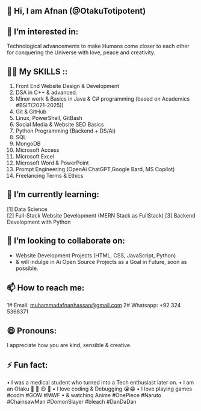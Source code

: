## 👋 Hi, I am Afnan (@OtakuTotipotent)
  
## 👀 I’m interested in:
Technological advancements to make Humans come closer to each other for conquering the Universe with love, peace and creativity.

## 👨‍💻 My SKILLS ::
1) Front End Website Design & Development
2) DSA in C++ & advanced.
3) Minor work & Basics in Java & C# programming (based on Academics #BSIT(2021-2025))
4) Git & GitHub
5) Linux, PowerShell, GitBash
6) Social Media & Website SEO Basics
7) Python Programming (Backend + DS/Ai)
8) SQL
9) MongoDB
10) Microsoft Access
11) Microsoft Excel
12) Microsoft Word & PowerPoint
13) Prompt Engineering (OpenAi ChatGPT,Google Bard, MS Copilot)
14) Freelancing Terms & Ethics

## 🌱 I’m currently learning:
[1] Data Science                    
[2] Full-Stack Website Development (MERN Stack as FullStack)
[3] Backend Development with Python
  
## 💞️ I’m looking to collaborate on:
- Website Development Projects (HTML, CSS, JavaScript, Python)
- & will indulge in Ai Open Source Projects as a Goal in Future, soon as possible.
  
## 📫 How to reach me:
1# Email:
   muhammadafnanhassan@gmail.com
2# Whatsapp:
   +92 324 5368371

## 😄 Pronouns:
I appreciate how you are kind, sensible & creative.

## ⚡ Fun fact:
• I was a medical student who turned into a Tech enthusiast later on.
• I am an Otaku 🐰 👾 😉 🐣
• I love coding & Debugging 😭😁
• I love playing games #codm #GOW #MWF
• & watching Anime #OnePiece #Naruto #ChainsawMan #DomonSlayer #bleach #DanDaDan
